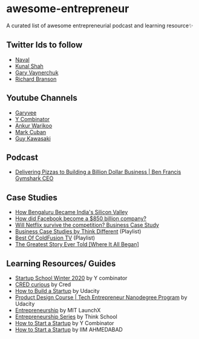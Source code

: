 # awesome-entrepreneur
A curated list of awesome entrepreneurial podcast and learning resource✨

## Twitter Ids to follow
- [Naval](https://twitter.com/naval)
- [Kunal Shah](https://twitter.com/kunalb11)
- [Gary Vaynerchuk](https://twitter.com/garyvee)
- [Richard Branson](https://twitter.com/richardbranson)

## Youtube Channels
- [Garyvee](https://www.youtube.com/garyvee)
- [Y Combinator](https://www.youtube.com/ycombinator)
- [Ankur Warikoo](https://www.youtube.com/warikoo)
- [Mark Cuban](https://twitter.com/mcuban)
- [Guy Kawasaki](https://twitter.com/GuyKawasaki)

## Podcast
- [Delivering Pizzas to Building a Billion Dollar Business | Ben Francis Gymshark CEO](https://youtu.be/Ix5ON9dZ-es)

## Case Studies
- [How Bengaluru Became India's Silicon Valley](https://youtu.be/C5u5mmVwDrE)
- [How did Facebook become a $850 billion company?](https://youtu.be/p2RCPyv95SE)
- [Will Netflix survive the competition? Business Case Study](https://youtu.be/bUFVJKwZYP4)
- [Business Case Studies by Think Different](https://youtube.com/playlist?list=PLGwmAEmjn4fmL_kCTOR-N4fXOlXvLa8dG) (Playlist)
- [Best Of ColdFusion TV](https://www.youtube.com/playlist?list=PL0iVR8sl9TiW7r7G-pduGsivB20jh2YS4) (Playlist)
- [The Greatest Story Ever Told [Where It All Began]](https://youtu.be/A2wG0sXbMhw)

## Learning Resources/ Guides
- [Startup School Winter 2020](https://youtube.com/playlist?list=PLQ-uHSnFig5PjfCy7mE77XMGhgky9HV3o) by Y combinator
- [CRED curious](https://youtube.com/playlist?list=PLTzr9kdwf7PtSoyv2z7bzoNUNZKRdUN-E) by Cred
- [How to Build a Startup](https://youtube.com/playlist?list=PLAwxTw4SYaPnxzSuovATBMrNowGaaEBmW) by Udacity
- [Product Design Course | Tech Entrepreneur Nanodegree Program](https://youtube.com/playlist?list=PLAwxTw4SYaPlTr1MmjkAZXVv8Su2CfY7D) by Udacity
- [Entrepreneurship](https://youtube.com/playlist?list=PLLuTgG8yQcXNxZPNeFwN--i2yMy6zVjPr) by MIT LaunchX
- [Entrepreneurship Series](https://youtube.com/playlist?list=PLGwmAEmjn4fkHGGBfGQ2Pd2D9rrOJzWhh) by Think School
- [How to Start a Startup](https://youtube.com/playlist?list=PL5q_lef6zVkaTY_cT1k7qFNF2TidHCe-1) by Y Combinator
- [How to Start a Startup](https://youtube.com/playlist?list=PL8XqTmg5WK1PNvBEDukLubPeKAFipVpaH) by IIM AHMEDABAD
